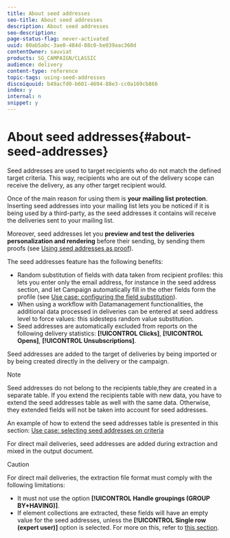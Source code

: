 ```yaml
---
title: About seed addresses
seo-title: About seed addresses
description: About seed addresses
seo-description: 
page-status-flag: never-activated
uuid: 80ab5abc-3ae0-484d-88c0-be039aac360d
contentOwner: sauviat
products: SG_CAMPAIGN/CLASSIC
audience: delivery
content-type: reference
topic-tags: using-seed-addresses
discoiquuid: b49acfd0-b601-4694-88e3-cc0a169cb866
index: y
internal: n
snippet: y
---
```


# About seed addresses{#about-seed-addresses}

Seed addresses are used to target recipients who do not match the defined target criteria. This way, recipients who are out of the delivery scope can receive the delivery, as any other target recipient would.

Once of the main reason for using them is **your mailing list protection**. Inserting seed addresses into your mailing list lets you be noticed if it is being used by a third-party, as the seed addresses it contains will receive the deliveries sent to your mailing list.

Moreover, seed addresses let you **preview and test the deliveries personalization and rendering** before their sending, by sending them proofs (see [Using seed addresses as proof](../../delivery/using/steps-defining-the-target-population.md#using-seed-addresses-as-proof)).

The seed addresses feature has the following benefits:

* Random substitution of fields with data taken from recipient profiles: this lets you enter only the email address, for instance in the seed address section, and let Campaign automatically fill in the other fields form the profile (see [Use case: configuring the field substitution](../../delivery/using/use-case--configuring-the-field-substitution.md)).
* When using a workflow with Datamanagement functionalities, the additional data processed in deliveries can be entered at seed address level to force values: this sidesteps random value substitution.
* Seed addresses are automatically excluded from reports on the following delivery statistics: **[!UICONTROL Clicks]**, **[!UICONTROL Opens]**, **[!UICONTROL Unsubscriptions]**.

Seed addresses are added to the target of deliveries by being imported or by being created directly in the delivery or the campaign.

>[!NOTE]
>
>Seed addresses do not belong to the recipients table,they are created in a separate table. If you extend the recipients table with new data, you have to extend the seed addresses table as well with the same data. Otherwise, they extended fields will not be taken into account for seed addresses.
>
>An example of how to extend the seed addresses table is presented in this section: [Use case: selecting seed addresses on criteria](../../delivery/using/use-case--selecting-seed-addresses-on-criteria.md)

For direct mail deliveries, seed addresses are added during extraction and mixed in the output document.

>[!CAUTION]
>
>For direct mail deliveries, the extraction file format must comply with the following limitations:  
>
>* It must not use the option **[!UICONTROL Handle groupings (GROUP BY+HAVING)]**.
>* If element collections are extracted, these fields will have an empty value for the seed addresses, unless the **[!UICONTROL Single row (expert user)]** option is selected. For more on this, refer to [this section](../../platform/using/exporting-data.md#step-7---data-formatting).
>
